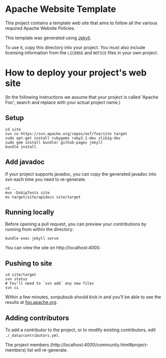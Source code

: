 # Apache Website Template

This project contains a template web site that aims to follow all the various required
Apache Website Policies.

This template was generated using [Jekyll](https://jekyllrb.com/).

To use it, copy this directory into your project.  You must also
include licensing information from the `LICENSE` and `NOTICE` files in
your own project.

# How to deploy your project's web site

(In the following instructions we assume that your project is called
'Apache Foo'; search and replace with your actual project name.)

## Setup

```shell
cd site
svn co https://svn.apache.org/repos/asf/foo/site target
sudo apt-get install rubygems ruby2.1-dev zlib1g-dev
sudo gem install bundler github-pages jekyll
bundle install
```

## Add javadoc

If your project supports javadoc, you can copy the generated javadoc
into svn each time you need to re-generate.

```shell
cd ..
mvn -DskipTests site
mv target/site/apidocs site/target
```

## Running locally

Before opening a pull request, you can preview your contributions by
running from within the directory:

```shell
bundle exec jekyll serve
```

You can view the site on http://localhost:4000.

## Pushing to site

```shell
cd site/target
svn status
# You'll need to `svn add` any new files
svn ci
```

Within a few minutes, svnpubsub should kick in and you'll be able to
see the results at [foo.apache.org](https://foo.apache.org/).

## Adding contributors

To add a contributor to the project, or to modify existing contributors,
edit `./_data/contributors.yml`.

The project members (http://localhost:4000/community.html#project-members)
list will re-generate.
